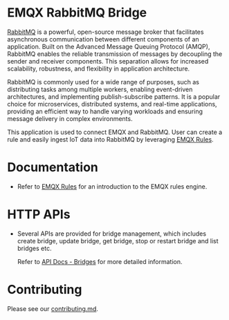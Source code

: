 # EMQX RabbitMQ Bridge

[RabbitMQ](https://www.rabbitmq.com/) is a powerful, open-source message broker
that facilitates asynchronous communication between different components of an
application. Built on the Advanced Message Queuing Protocol (AMQP), RabbitMQ
enables the reliable transmission of messages by decoupling the sender and
receiver components. This separation allows for increased scalability,
robustness, and flexibility in application architecture.

RabbitMQ is commonly used for a wide range of purposes, such as distributing
tasks among multiple workers, enabling event-driven architectures, and
implementing publish-subscribe patterns. It is a popular choice for
microservices, distributed systems, and real-time applications, providing an
efficient way to handle varying workloads and ensuring message delivery in
complex environments.

This application is used to connect EMQX and RabbitMQ. User can create a rule
and easily ingest IoT data into RabbitMQ by leveraging
[EMQX Rules](https://docs.emqx.com/en/enterprise/v5.0/data-integration/rules.html).


# Documentation

<!---
- Refer to the [RabbitMQ bridge documentation](https://docs.emqx.com/en/enterprise/v5.0/data-integration/data-bridge-rabbitmq.html)
  for how to use EMQX dashboard to ingest IoT data into RabbitMQ.
--->
- Refer to [EMQX Rules](https://docs.emqx.com/en/enterprise/v5.0/data-integration/rules.html)
  for an introduction to the EMQX rules engine.


# HTTP APIs

- Several APIs are provided for bridge management, which includes create bridge,
  update bridge, get bridge, stop or restart bridge and list bridges etc.

  Refer to [API Docs - Bridges](https://docs.emqx.com/en/enterprise/v5.0/admin/api-docs.html#tag/Bridges) for more detailed information.


# Contributing

Please see our [contributing.md](../../CONTRIBUTING.md).
